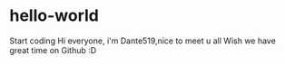 # hello-world
Start coding
Hi everyone, i'm Dante519,nice to meet u all
Wish we have great time on Github :D
